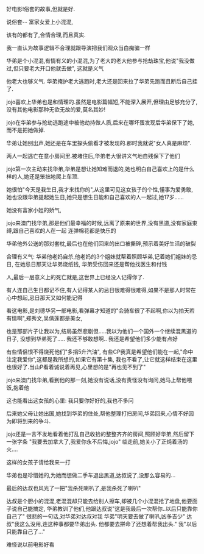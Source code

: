 好电影!俗套的故事,但就是好.

说俗套-- 富家女爱上小混混,

该有的都有了,合情合理,而且真实.

我一直认为故事逻辑不合理就跟导演把我们观众当白痴骗一样

华弟是个小混混,有情有义的小混混,为了老大的老大他参与抢劫珠宝,他说"我没做过,但只要老大开口他就去做",
这就是义气

他老大也够义气. 华弟掩护老大逃跑时,老大还是回来拉了华弟先跑而且断后自己挂了.

jojo喜欢上华弟也是和情理的.虽然是电影篇幅短,不能深入展开,但理由足够充分了,没有其他电影那种无欲无故的爱,莫名其妙!

jojo在华弟参与抢劫逃跑途中被他劫持做人质,后来在哪坏蛋发现后华弟保下了她,而不是把她做掉.

华弟让她别出声,她还是在车里探头偷看才被发现的.那时我就说"女人真是麻烦".

两人一起逃亡在意小房间里.被堵住后,华弟老大很讲义气地自残保下了他们

jojo第一次主动来找华弟,华弟是想让她知难而退的,她也明白自己喜欢上的是什么样的人,她还是笨拙地爬上车顶.

她很怕"今天是我生日,我才来找你的",从这里可见这女孩子的个性,懂事为爱勇敢,她也没跟华弟提起她生日,她只是想生日能和自己喜欢的人一起过,她17岁......

她没有富家小姐的娇气,

jojo来澳门找华弟,那是他们最幸福的时候,远离了原来的世界,没有黑道,没有家庭束缚,跟自己喜欢的人在一起
连弹棉花都是快乐的

华弟他外公送的那对套枕,最后也在他们回来的出口被撕碎,预示着美好生活的破裂

合理有义气:
华弟他老妈自杀,他老妈的3个姐妹就帮着照顾华弟,记着她们姐妹的忌日,
在她忌日那天让华弟烧纸钱,
华弟受伤回来还是帮他找医生和付钱

人,最后一层意义上的死亡就是,这世界上已经没人记得你了.

有人连自己生日都记不住,有人记得某人的忌日很难得很难得,如果不是那人时常在心中想起,忌日那天又如何能记得

看这电影,是刘德华另一部电影,看弹幕才知道的"会骑车很了不起啊,你以为拍天若有情啊",郑秀文,吴倩莲都是美女,

也是那部片子让我以为,结局虽然悲剧但.....我以为他们一个国外一个继续混黑道的日子,
没想到华弟死了..... 我还不够敢想啊.. 我还是希望他们多少能有点好

有些情侣恨不得烧死他们"多捐5升汽油",
有些CP我真是希望他们能在一起,"命中注定我爱你",这都是我所想的,如果它有第十集,
我也不看了,让它就这样结束在这里也很好了.当山P看着诚说着再见,心里想的是"再也见不到了"

jojo来澳门找华弟,看到他的那一刻,她没有说话,没有责怪没有询问,她马上帮他喂饭,抱着他

这也能看出这女孩的心里: 我只要你好好的,我也不多问

后来她父母让她出国,她找到华弟的住处,帮他整理打扫房间,华弟回来,心情不好因为即将到来的争斗.

jojo还是一言不发地看着他打乱自己收拾的整整齐齐的房间,照顾好华弟,然后留下一张字条
"我要去加拿大了,我爱你永不后悔,jojo"
临走前,她关小了正炖着汤的火....

这样的女孩子请给我来一打

华弟也是珍惜她的,为她而想做二手车退出黑道,达叔说了,没那么容易的...

最后的达叔也风光了一把"我杀死喇叭了,是我杀死了喇叭"

达叔是个胆小的混混,老混混却只能去给别人擦车,却被几个小混混抢了地盘,他要面子说自己能搞定,
华弟教训了他们,他跟达叔说"这是我最后一次帮你..以后只能靠你自己了"
很悲的一句话,对华弟对达叔对我
华弟"明天要去做了喇叭,凶多吉少"
达叔"我这么没用,连这种事都要华弟出头. 他都要去拼命了还想着帮我出头."
我"以后只能靠自己了..."

难怪说以前电影好看


